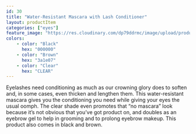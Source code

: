 ```yaml
---
id: 30
title: "Water-Resistant Mascara with Lash Conditioner"
layout: productItem
categories: ["eyes"]
feature_image: "https://res.cloudinary.com/dp79ddrmc/image/upload/products/waterResistantMascara.jpg"
colors:
    - color: "Black"
      hex: "000000"
    - color: "Brown"
      hex: "3a1e07"
    - color: "Clear"
      hex: "CLEAR"
---
```

Eyelashes need conditioning as much as our crowning glory does to soften and, in some cases, even thicken and lengthen them. This water-resistant mascara gives you the conditioning you need while giving your eyes the usual oomph. The clear shade even promotes that “no mascara” look because it’s not obvious that you’ve got product on, and doubles as an eyebrow gel to help in grooming and to prolong eyebrow makeup. This product also comes in black and brown.
